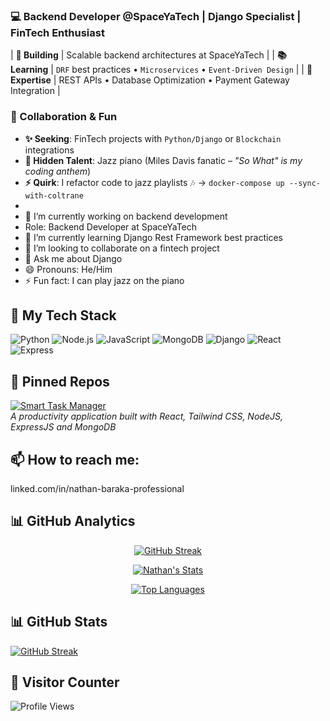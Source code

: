 ### 💻 Backend Developer @SpaceYaTech | Django Specialist | FinTech Enthusiast
| **🚀 Building**  | Scalable backend architectures at SpaceYaTech                   |
| **📚 Learning**  | `DRF` best practices • `Microservices` • `Event-Driven Design`  |
| **💎 Expertise** | REST APIs • Database Optimization • Payment Gateway Integration  |

### 🤝 Collaboration & Fun  
- **✨ Seeking**: FinTech projects with `Python/Django` or `Blockchain` integrations  
- **🎹 Hidden Talent**: Jazz piano (Miles Davis fanatic – *"So What" is my coding anthem*)  
- **⚡ Quirk**: I refactor code to jazz playlists 🎶 → `docker-compose up --sync-with-coltrane`
- 
- 🔭 I’m currently working on backend development
- Role: Backend Developer at SpaceYaTech
- 🌱 I’m currently learning Django Rest Framework best practices
- 👯 I’m looking to collaborate on a fintech project
- 💬 Ask me about Django
- 😄 Pronouns: He/Him
- ⚡ Fun fact: I can play jazz on the piano

## 🔧 My Tech Stack
![Python](https://img.shields.io/badge/Python-3776AB?style=for-the-badge&logo=python&logoColor=white)
![Node.js](https://img.shields.io/badge/Node.js-339933?style=for-the-badge&logo=nodedotjs&logoColor=white)
![JavaScript](https://img.shields.io/badge/JavaScript-F7DF1E?style=for-the-badge&logo=javascript&logoColor=black)
![MongoDB](https://img.shields.io/badge/MongoDB-47A248?style=for-the-badge&logo=mongodb&logoColor=white)
![Django](https://img.shields.io/badge/Django-092E20?style=for-the-badge&logo=django&logoColor=white)
![React](https://img.shields.io/badge/React-61DAFB?style=for-the-badge&logo=react&logoColor=black)
![Express](https://img.shields.io/badge/Express-000000?style=for-the-badge&logo=express&logoColor=white)
 
 ## 🚀 Pinned Repos
[![Smart Task Manager](https://github-readme-stats.vercel.app/api/pin/?username=natscott1738&repo=SMART_TASK_MANAGEMENT_SYSTEM&theme=radical)](https://github.com/natscott1738/SMART_TASK_MANAGEMENT_SYSTEM)  
*A productivity application built with React, Tailwind CSS, NodeJS, ExpressJS and MongoDB*

## 📫 How to reach me:
linked.com/in/nathan-baraka-professional

## 📊 GitHub Analytics
<div align="center">
  
[![GitHub Streak](https://streak-stats.demolab.com?user=natscott1738&theme=blueberry&hide_border=true&background=0D1117&ring=58A6FF&fire=58A6FF&currStreakNum=FFFFFF&sideNums=58A6FF&currStreakLabel=58A6FF&sideLabels=58A6FF&dates=8B949E)](https://git.io/streak-stats)
  
[![Nathan's Stats](https://github-readme-stats.vercel.app/api?username=natscott1738&show_icons=true&theme=blueberry&hide_border=true&bg_color=0D1117&title_color=58A6FF&text_color=8B949E&icon_color=58A6FF&hide_title=false&include_all_commits=true)](https://github.com/anuraghazra/github-readme-stats)

[![Top Languages](https://github-readme-stats.vercel.app/api/top-langs/?username=natscott1738&layout=compact&theme=blueberry&hide_border=true&bg_color=0D1117&title_color=58A6FF&text_color=8B949E&langs_count=6)](https://github.com/anuraghazra/github-readme-stats)

</div>

## 📊 GitHub Stats
[![GitHub Streak](https://streak-stats.demolab.com/?user=natscott1738)](https://git.io/streak-stats)

## 👀 Visitor Counter
![Profile Views](https://komarev.com/ghpvc/?username=natscott1738&color=blue)

